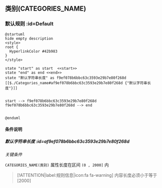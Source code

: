 ## 类别(CATEGORIES_NAME) <!-- {docsify-ignore-all} -->

   

### 默认规则 :id=Default

```plantuml
@startuml
hide empty description
<style>
root {
  HyperlinkColor #42b983
}
</style>

state "start" as start  <<start>>
state "end" as end <<end>>
state "默认字符串长度" as f9ef078b6bbc63c3593e29b7e80f268d [[$./Categories_name#af9ef078b6bbc63c3593e29b7e80f268d {"默认字符串长度"}]]


start --> f9ef078b6bbc63c3593e29b7e80f268d 
f9ef078b6bbc63c3593e29b7e80f268d --> end 


@enduml
```

#### 条件说明

##### 默认字符串长度 :id=af9ef078b6bbc63c3593e29b7e80f268d


*关键条件*


`CATEGORIES_NAME(类别)` 属性长度在区间 `(0 , 2000]` 内

> [!ATTENTION|label:规则信息|icon:fa fa-warning]
> 内容长度必须小于等于[2000]







